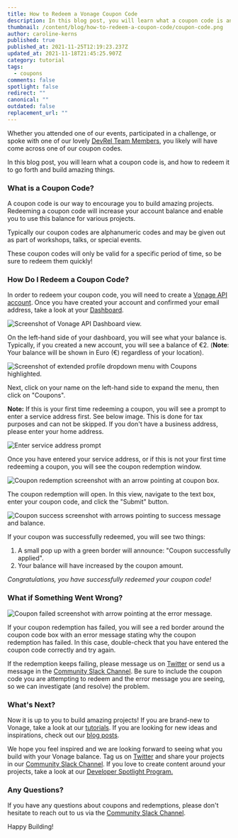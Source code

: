 ```yaml
---
title: How to Redeem a Vonage Coupon Code
description: In this blog post, you will learn what a coupon code is and how to redeem it.
thumbnail: /content/blog/how-to-redeem-a-coupon-code/coupon-code.png
author: caroline-kerns
published: true
published_at: 2021-11-25T12:19:23.237Z
updated_at: 2021-11-18T21:45:25.907Z
category: tutorial
tags:
  - coupons
comments: false
spotlight: false
redirect: ""
canonical: ""
outdated: false
replacement_url: ""
---
```

Whether you attended one of our events, participated in a challenge, or spoke with one of our lovely [DevRel Team Members](https://developer.vonage.com/team), you likely will have come across one of our coupon codes.

In this blog post, you will learn what a coupon code is, and how to redeem it to go forth and build amazing things. 

### What is a Coupon Code?

A coupon code is our way to encourage you to build amazing projects. Redeeming a coupon code will increase your account balance and enable you to use this balance for various projects. 

Typically our coupon codes are alphanumeric codes and may be given out as part of workshops, talks, or special events. 

These coupon codes will only be valid for a specific period of time, so be sure to redeem them quickly! 

### How Do I Redeem a Coupon Code?

In order to redeem your coupon code, you will need to create a [Vonage API account](https://dashboard.nexmo.com/sign-up). Once you have created your account and confirmed your email address, take a look at your [Dashboard](https://dashboard.nexmo.com/). 

![Screenshot of Vonage API Dashboard view.](/content/blog/how-to-redeem-a-coupon-code/dashboard.png "Screenshot of Vonage API Dashboard view.")

On the left-hand side of your dashboard, you will see what your balance is. Typically, if you created a new account, you will see a balance of €2.
(**Note**: Your balance will be shown in Euro (€) regardless of your location). 

![Screenshot of extended profile dropdown menu with Coupons highlighted.](/content/blog/how-to-redeem-a-coupon-code/coupons.png "Screenshot of extended profile dropdown menu with Coupons highlighted.")

Next, click on your name on the left-hand side to expand the menu, then click on "Coupons". 

**Note:** If this is your first time redeeming a coupon, you will see a prompt to enter a service address first. See below image. This is done for tax purposes and can not be skipped. If you don't have a business address, please enter your home address.

![Enter service address prompt](/content/blog/how-to-redeem-a-vonage-coupon-code/address.png "Service address prompt")

Once you have entered your service address, or if this is not your first time redeeming a coupon, you will see the coupon redemption window.

![Coupon redemption screenshot with an arrow pointing at coupon box.](/content/blog/how-to-redeem-a-coupon-code/addcode.png "Coupon redemption screenshot with an arrow pointing at coupon box.")

The coupon redemption will open. In this view, navigate to the text box, enter your coupon code, and click the "Submit" button.

![Coupon success screenshot with arrows pointing to success message and balance.](/content/blog/how-to-redeem-a-coupon-code/couponsucceeded.png "Coupon success screenshot with arrows pointing to success message and balance.")

If your coupon was successfully redeemed, you will see two things:

1. A small pop up with a green border will announce: "Coupon successfully applied".
2. Your balance will have increased by the coupon amount. 

*Congratulations, you have successfully redeemed your coupon code!*

### What if Something Went Wrong?

![Coupon failed screenshot with arrow pointing at the error message.](/content/blog/how-to-redeem-a-coupon-code/couponfailedcouponnot-found.png "Coupon failed screenshot with arrow pointing at the error message.")

If your coupon redemption has failed, you will see a red border around the coupon code box with an error message stating why the coupon redemption has failed. In this case, double-check that you have entered the coupon code correctly and try again. 

If the redemption keeps failing, please message us on [Twitter](https://twitter.com/VonageDev) or send us a message in the [Community Slack Channel](https://developer.vonage.com/community/slack). Be sure to include the coupon code you are attempting to redeem and the error message you are seeing, so we can investigate (and resolve) the problem. 

### What's Next?

Now it is up to you to build amazing projects! If you are brand-new to Vonage, take a look at our [tutorials](https://developer.vonage.com/tutorials). If you are looking for new ideas and inspirations, check out our [blog posts](https://learn.vonage.com/). 

We hope you feel inspired and we are looking forward to seeing what you build with your  Vonage balance. Tag us on [Twitter](https://twitter.com/VonageDev) and share your projects in our [Community Slack Channel](https://developer.vonage.com/community/slack). If you love to create content around your projects, take a look at our [Developer Spotlight Program.](https://learn.vonage.com/spotlight/)

### Any Questions?

If you have any questions about coupons and redemptions, please don't hesitate to reach out to us via the [Community Slack Channel](https://developer.vonage.com/community/slack). 

Happy Building!